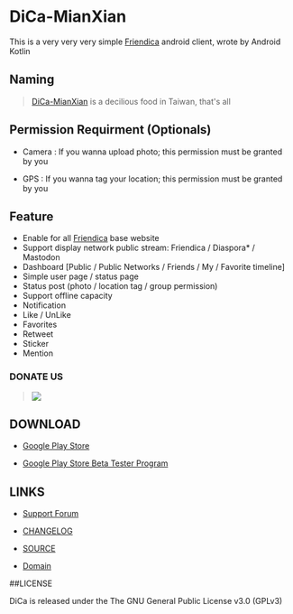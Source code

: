 # DiCa-MianXian

This is a very very very simple [Friendica](https://friendi.ca)  android client, wrote by Android Kotlin

## Naming

> [DiCa-MianXian](https://scm-assets.constant.co/scm/unilever/e9dc924f238fa6cc29465942875fe8f0/5a4d6ace-5ec5-4034-b327-5b23958a787b.jpg) is a decilious food in Taiwan, that's all

## Permission Requirment (Optionals)

* Camera : If you wanna upload photo; this permission must be granted by you

* GPS : If you wanna tag your location; this permission must be granted by you


## Feature

* Enable for all [Friendica](https://friendi.ca) base website
* Support display network public stream: Friendica / Diaspora* / Mastodon
* Dashboard [Public / Public Networks / Friends / My / Favorite timeline]
* Simple user page / status page
* Status post (photo / location tag / group permission)
* Support offline capacity
* Notification
* Like / UnLike
* Favorites
* Retweet
* Sticker
* Mention


### DONATE US

> [![](https://liberapay.com/assets/widgets/donate.svg)](https://liberapay.com/DiCa/donate)


## DOWNLOAD

* [Google Play Store](https://play.google.com/store/apps/details?id=cool.mixi.dica)
	
* [Google Play Store Beta Tester Program](https://play.google.com/apps/testing/cool.mixi.dica)

## LINKS

* [Support Forum](https://meld.de/profile/dica)

* [CHANGELOG](https://github.com/jasoncheng/dica/wiki/CHANGELOG)

* [SOURCE](https://github.com/jasoncheng/dica)

* [Domain](http://dica.mixi.cool)

##LICENSE

DiCa is released under the The GNU General Public License v3.0 (GPLv3)